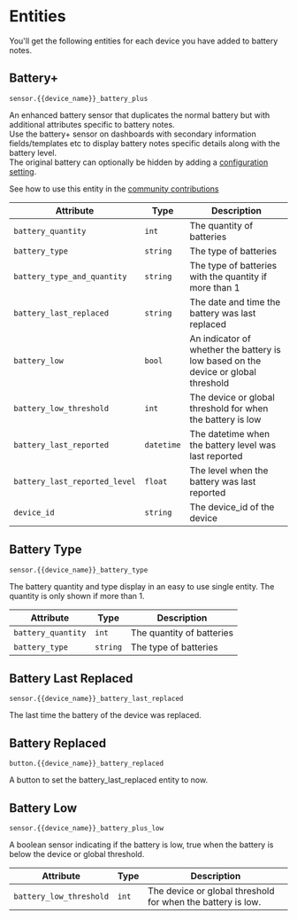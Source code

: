 # Entities

You'll get the following entities for each device you have added to battery notes.

## Battery+
`sensor.{{device_name}}_battery_plus`

An enhanced battery sensor that duplicates the normal battery but with additional attributes specific to battery notes.  
Use the battery+ sensor on dashboards with secondary information fields/templates etc to display battery notes specific details along with the battery level.  
The original battery can optionally be hidden by adding a [configuration setting](./configuration.md).

See how to use this entity in the [community contributions](./community.md)

| Attribute | Type | Description |
|-----------|------|-------------|
| `battery_quantity` | `int` | The quantity of batteries |
| `battery_type` | `string` | The type of batteries |
| `battery_type_and_quantity` | `string` | The type of batteries with the quantity if more than 1 |
| `battery_last_replaced` | `string` | The date and time the battery was last replaced |
| `battery_low` | `bool` | An indicator of whether the battery is low based on the device or global threshold |
| `battery_low_threshold` | `int` | The device or global threshold for when the battery is low |
| `battery_last_reported` | `datetime` | The datetime when the battery level was last reported |
| `battery_last_reported_level` | `float` | The level when the battery was last reported |
| `device_id` | `string` | The device_id of the device |

## Battery Type
`sensor.{{device_name}}_battery_type`

The battery quantity and type display in an easy to use single entity.  The quantity is only shown if more than 1.

| Attribute | Type | Description |
|-----------|------|-------------|
| `battery_quantity` | `int` | The quantity of batteries |
| `battery_type` | `string` | The type of batteries |

## Battery Last Replaced
`sensor.{{device_name}}_battery_last_replaced`

The last time the battery of the device was replaced.

## Battery Replaced
`button.{{device_name}}_battery_replaced`

A button to set the battery_last_replaced entity to now.

## Battery Low
`sensor.{{device_name}}_battery_plus_low`

A boolean sensor indicating if the battery is low, true when the battery is below the device or global threshold.

| Attribute | Type | Description |
|-----------|------|-------------|
| `battery_low_threshold` | `int` | The device or global threshold for when the battery is low. |